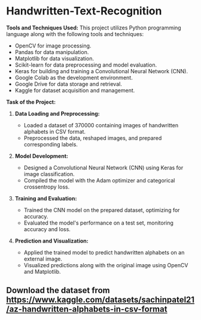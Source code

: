 # Handwritten-Text-Recognition

**Tools and Techniques Used:**
This project utilizes Python programming language along with the following tools and techniques:
- OpenCV for image processing.
- Pandas for data manipulation.
- Matplotlib for data visualization.
- Scikit-learn for data preprocessing and model evaluation.
- Keras for building and training a Convolutional Neural Network (CNN).
- Google Colab as the development environment.
- Google Drive for data storage and retrieval.
- Kaggle for dataset acquisition and management.

**Task of the Project:**

1. **Data Loading and Preprocessing:**
   - Loaded a dataset of 370000 containing images of handwritten alphabets in CSV format.
   - Preprocessed the data, reshaped images, and prepared corresponding labels.

2. **Model Development:**
   - Designed a Convolutional Neural Network (CNN) using Keras for image classification.
   - Compiled the model with the Adam optimizer and categorical crossentropy loss.

3. **Training and Evaluation:**
   - Trained the CNN model on the prepared dataset, optimizing for accuracy.
   - Evaluated the model's performance on a test set, monitoring accuracy and loss.

4. **Prediction and Visualization:**
   - Applied the trained model to predict handwritten alphabets on an external image.
   - Visualized predictions along with the original image using OpenCV and Matplotlib.

## Download the dataset from https://www.kaggle.com/datasets/sachinpatel21/az-handwritten-alphabets-in-csv-format
